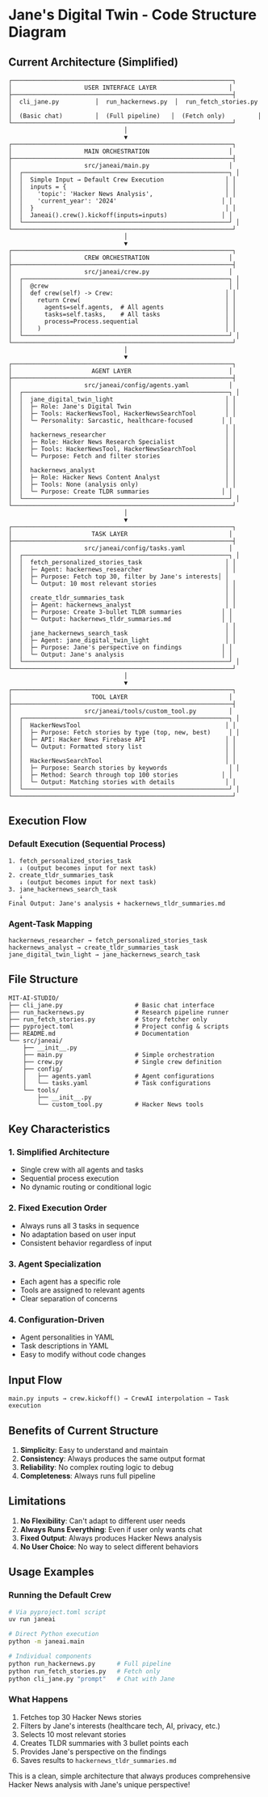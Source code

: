 # Jane's Digital Twin - Code Structure Diagram

## Current Architecture (Simplified)

```
┌─────────────────────────────────────────────────────────────┐
│                    USER INTERFACE LAYER                    │
├─────────────────────────────────────────────────────────────┤
│  cli_jane.py          │  run_hackernews.py  │  run_fetch_stories.py │
│  (Basic chat)         │  (Full pipeline)   │  (Fetch only)         │
└─────────────────────────────────────────────────────────────┘
                                │
                                ▼
┌─────────────────────────────────────────────────────────────┐
│                    MAIN ORCHESTRATION                      │
├─────────────────────────────────────────────────────────────┤
│                    src/janeai/main.py                      │
│  ┌─────────────────────────────────────────────────────────┐ │
│  │  Simple Input → Default Crew Execution                 │ │
│  │  inputs = {                                            │ │
│  │    'topic': 'Hacker News Analysis',                    │ │
│  │    'current_year': '2024'                             │ │
│  │  }                                                     │ │
│  │  Janeai().crew().kickoff(inputs=inputs)               │ │
│  └─────────────────────────────────────────────────────────┘ │
└─────────────────────────────────────────────────────────────┘
                                │
                                ▼
┌─────────────────────────────────────────────────────────────┐
│                    CREW ORCHESTRATION                      │
├─────────────────────────────────────────────────────────────┤
│                    src/janeai/crew.py                      │
│  ┌─────────────────────────────────────────────────────────┐ │
│  │  @crew                                                  │ │
│  │  def crew(self) -> Crew:                               │ │
│  │    return Crew(                                        │ │
│  │      agents=self.agents,  # All agents                 │ │
│  │      tasks=self.tasks,    # All tasks                  │ │
│  │      process=Process.sequential                        │ │
│  │    )                                                   │ │
│  └─────────────────────────────────────────────────────────┘ │
└─────────────────────────────────────────────────────────────┘
                                │
                                ▼
┌─────────────────────────────────────────────────────────────┐
│                      AGENT LAYER                           │
├─────────────────────────────────────────────────────────────┤
│                    src/janeai/config/agents.yaml           │
│  ┌─────────────────────────────────────────────────────────┐ │
│  │  jane_digital_twin_light                               │ │
│  │  ├─ Role: Jane's Digital Twin                          │ │
│  │  ├─ Tools: HackerNewsTool, HackerNewsSearchTool        │ │
│  │  └─ Personality: Sarcastic, healthcare-focused        │ │
│  │                                                        │ │
│  │  hackernews_researcher                                 │ │
│  │  ├─ Role: Hacker News Research Specialist              │ │
│  │  ├─ Tools: HackerNewsTool, HackerNewsSearchTool        │ │
│  │  └─ Purpose: Fetch and filter stories                  │ │
│  │                                                        │ │
│  │  hackernews_analyst                                    │ │
│  │  ├─ Role: Hacker News Content Analyst                  │ │
│  │  ├─ Tools: None (analysis only)                        │ │
│  │  └─ Purpose: Create TLDR summaries                    │ │
│  └─────────────────────────────────────────────────────────┘ │
└─────────────────────────────────────────────────────────────┘
                                │
                                ▼
┌─────────────────────────────────────────────────────────────┐
│                      TASK LAYER                            │
├─────────────────────────────────────────────────────────────┤
│                    src/janeai/config/tasks.yaml            │
│  ┌─────────────────────────────────────────────────────────┐ │
│  │  fetch_personalized_stories_task                       │ │
│  │  ├─ Agent: hackernews_researcher                       │ │
│  │  ├─ Purpose: Fetch top 30, filter by Jane's interests│ │
│  │  └─ Output: 10 most relevant stories                   │ │
│  │                                                        │ │
│  │  create_tldr_summaries_task                            │ │
│  │  ├─ Agent: hackernews_analyst                          │ │
│  │  ├─ Purpose: Create 3-bullet TLDR summaries           │ │
│  │  └─ Output: hackernews_tldr_summaries.md              │ │
│  │                                                        │ │
│  │  jane_hackernews_search_task                           │ │
│  │  ├─ Agent: jane_digital_twin_light                     │ │
│  │  ├─ Purpose: Jane's perspective on findings           │ │
│  │  └─ Output: Jane's analysis                           │ │
│  └─────────────────────────────────────────────────────────┘ │
└─────────────────────────────────────────────────────────────┘
                                │
                                ▼
┌─────────────────────────────────────────────────────────────┐
│                      TOOL LAYER                            │
├─────────────────────────────────────────────────────────────┤
│                    src/janeai/tools/custom_tool.py         │
│  ┌─────────────────────────────────────────────────────────┐ │
│  │  HackerNewsTool                                        │ │
│  │  ├─ Purpose: Fetch stories by type (top, new, best)     │ │
│  │  ├─ API: Hacker News Firebase API                      │ │
│  │  └─ Output: Formatted story list                       │ │
│  │                                                        │ │
│  │  HackerNewsSearchTool                                  │ │
│  │  ├─ Purpose: Search stories by keywords                 │ │
│  │  ├─ Method: Search through top 100 stories            │ │
│  │  └─ Output: Matching stories with details              │ │
│  └─────────────────────────────────────────────────────────┘ │
└─────────────────────────────────────────────────────────────┘
```

## Execution Flow

### Default Execution (Sequential Process)
```
1. fetch_personalized_stories_task
   ↓ (output becomes input for next task)
2. create_tldr_summaries_task
   ↓ (output becomes input for next task)
3. jane_hackernews_search_task
   ↓
Final Output: Jane's analysis + hackernews_tldr_summaries.md
```

### Agent-Task Mapping
```
hackernews_researcher → fetch_personalized_stories_task
hackernews_analyst → create_tldr_summaries_task
jane_digital_twin_light → jane_hackernews_search_task
```

## File Structure
```
MIT-AI-STUDIO/
├── cli_jane.py                    # Basic chat interface
├── run_hackernews.py              # Research pipeline runner
├── run_fetch_stories.py           # Story fetcher only
├── pyproject.toml                 # Project config & scripts
├── README.md                      # Documentation
└── src/janeai/
    ├── __init__.py
    ├── main.py                    # Simple orchestration
    ├── crew.py                    # Single crew definition
    ├── config/
    │   ├── agents.yaml            # Agent configurations
    │   └── tasks.yaml             # Task configurations
    └── tools/
        ├── __init__.py
        └── custom_tool.py         # Hacker News tools
```

## Key Characteristics

### 1. **Simplified Architecture**
- Single crew with all agents and tasks
- Sequential process execution
- No dynamic routing or conditional logic

### 2. **Fixed Execution Order**
- Always runs all 3 tasks in sequence
- No adaptation based on user input
- Consistent behavior regardless of input

### 3. **Agent Specialization**
- Each agent has a specific role
- Tools are assigned to relevant agents
- Clear separation of concerns

### 4. **Configuration-Driven**
- Agent personalities in YAML
- Task descriptions in YAML
- Easy to modify without code changes

## Input Flow
```
main.py inputs → crew.kickoff() → CrewAI interpolation → Task execution
```

## Benefits of Current Structure
1. **Simplicity**: Easy to understand and maintain
2. **Consistency**: Always produces the same output format
3. **Reliability**: No complex routing logic to debug
4. **Completeness**: Always runs full pipeline

## Limitations
1. **No Flexibility**: Can't adapt to different user needs
2. **Always Runs Everything**: Even if user only wants chat
3. **Fixed Output**: Always produces Hacker News analysis
4. **No User Choice**: No way to select different behaviors

## Usage Examples

### Running the Default Crew
```bash
# Via pyproject.toml script
uv run janeai

# Direct Python execution
python -m janeai.main

# Individual components
python run_hackernews.py      # Full pipeline
python run_fetch_stories.py   # Fetch only
python cli_jane.py "prompt"   # Chat with Jane
```

### What Happens
1. Fetches top 30 Hacker News stories
2. Filters by Jane's interests (healthcare tech, AI, privacy, etc.)
3. Selects 10 most relevant stories
4. Creates TLDR summaries with 3 bullet points each
5. Provides Jane's perspective on the findings
6. Saves results to `hackernews_tldr_summaries.md`

This is a clean, simple architecture that always produces comprehensive Hacker News analysis with Jane's unique perspective!
